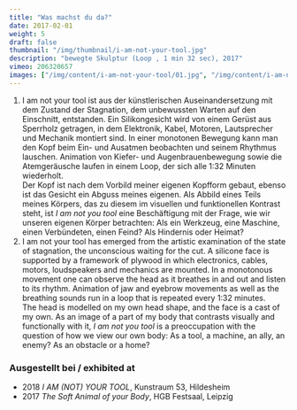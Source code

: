 ```yaml
---
title: "Was machst du da?"
date: 2017-02-01
weight: 5
draft: false
thumbnail: "/img/thumbnail/i-am-not-your-tool.jpg"
description: "bewegte Skulptur (Loop , 1 min 32 sec), 2017"
vimeo: 206320657
images: ["/img/content/i-am-not-your-tool/01.jpg", "/img/content/i-am-not-your-tool/02.jpg"]
---
```


1. I am not your tool ist aus der künstlerischen Auseinandersetzung mit dem Zustand der Stagnation, dem unbewussten Warten auf den Einschnitt, entstanden. Ein Silikongesicht wird von einem Gerüst aus Sperrholz getragen, in dem Elektronik, Kabel, Motoren, Lautsprecher und Mechanik montiert sind. In einer monotonen Bewegung kann man den Kopf beim Ein- und Ausatmen beobachten und seinem Rhythmus lauschen. Animation von Kiefer- und Augenbrauenbewegung sowie die Atemgeräusche laufen in einem Loop, der sich alle 1:32 Minuten wiederholt. \
Der Kopf ist nach dem Vorbild meiner eigenen Kopfform gebaut, ebenso ist das Gesicht ein Abguss meines eigenen. Als Abbild eines Teils meines Körpers, das zu diesem im visuellen und funktionellen Kontrast steht, ist *I am not you tool* eine Beschäftigung mit der Frage, wie wir unseren eigenen Körper betrachten: Als ein Werkzeug, eine Maschine, einen Verbündeten, einen Feind? Als Hindernis oder Heimat?
2. I am not your tool has emerged from the artistic examination of the state of stagnation, the unconscious waiting for the cut. A silicone face is supported by a framework of plywood in which electronics, cables, motors, loudspeakers and mechanics are mounted. In a monotonous movement one can observe the head as it breathes in and out and listen to its rhythm. Animation of jaw and eyebrow movements as well as the breathing sounds run in a loop that is repeated every 1:32 minutes. \
The head is modelled on my own head shape, and the face is a cast of my own. As an image of a part of my body that contrasts visually and functionally with it, *I am not you tool* is a preoccupation with the question of how we view our own body: As a tool, a machine, an ally, an enemy? As an obstacle or a home?

### Ausgestellt bei / exhibited at
* 2018 *I AM (NOT) YOUR TOOL*, Kunstraum 53, Hildesheim
* 2017 *The Soft Animal of your Body*, HGB Festsaal, Leipzig
